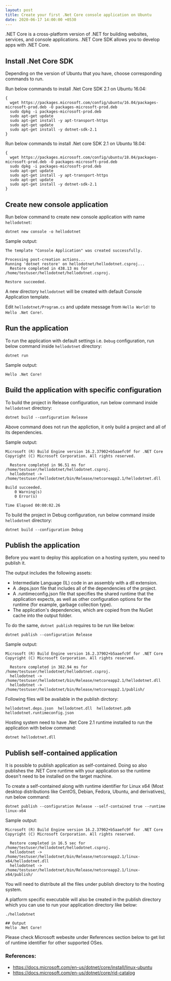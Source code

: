 ```yaml
---
layout: post
title: Create your first .Net Core console application on Ubuntu
date: 2020-06-17 14:00:00 +0530
---
```


.NET Core is a cross-platform version of .NET for building websites, services, and console applications. .NET Core SDK allows you to develop apps with .NET Core.

## Install .Net Core SDK

Depending on the version of Ubuntu that you have, choose corresponding commands to run.

Run below commands to install .Net Core SDK 2.1 on Ubuntu 16.04:

```
{
  wget https://packages.microsoft.com/config/ubuntu/16.04/packages-microsoft-prod.deb -O packages-microsoft-prod.deb
  sudo dpkg -i packages-microsoft-prod.deb
  sudo apt-get update
  sudo apt-get install -y apt-transport-https
  sudo apt-get update
  sudo apt-get install -y dotnet-sdk-2.1
}
```

Run below commands to install .Net core SDK 2.1 on Ubuntu 18.04:

```
{
  wget https://packages.microsoft.com/config/ubuntu/18.04/packages-microsoft-prod.deb -O packages-microsoft-prod.deb
  sudo dpkg -i packages-microsoft-prod.deb
  sudo apt-get update
  sudo apt-get install -y apt-transport-https
  sudo apt-get update
  sudo apt-get install -y dotnet-sdk-2.1
}
```


## Create new console application 

Run below command to create new console application with name `hellodotnet`:

```
dotnet new console -o hellodotnet
```
Sample output:
```
The template "Console Application" was created successfully.

Processing post-creation actions...
Running 'dotnet restore' on hellodotnet/hellodotnet.csproj...
  Restore completed in 438.13 ms for /home/testuser/hellodotnet/hellodotnet.csproj.

Restore succeeded.

```

A new directory `hellodotnet` will be created with default Console Application template.

Edit `hellodotnet/Program.cs` and update message from `Hello World!` to `Hello .Net Core!`.

## Run the application

To run the application with default settings i.e. `Debug` configuration, run below command inside `hellodotnet` directory:

```
dotnet run
```

Sample output:
```
Hello .Net Core!
```


## Build the application with specific configuration

To build the project in Release configuration, run below command inside `hellodotnet` directory:
```
dotnet build --configuration Release
```

Above command does not run the appliction, it only build a project and all of its dependencies.

Sample output:

```
Microsoft (R) Build Engine version 16.2.37902+b5aaefc9f for .NET Core
Copyright (C) Microsoft Corporation. All rights reserved.

  Restore completed in 96.51 ms for /home/testuser/hellodotnet/hellodotnet.csproj.
  hellodotnet -> /home/testuser/hellodotnet/bin/Release/netcoreapp2.1/hellodotnet.dll

Build succeeded.
    0 Warning(s)
    0 Error(s)

Time Elapsed 00:00:02.26

```

To build the project in Debug configuration, run below command inside `hellodotnet` directory:
```
dotnet build --configuration Debug
```


## Publish the application

Before you want to deploy this application on a hosting system, you need to publish it. 

The output includes the following assets:

* Intermediate Language (IL) code in an assembly with a dll extension.
* A .deps.json file that includes all of the dependencies of the project.
* A .runtimeconfig.json file that specifies the shared runtime that the application expects, as well as other configuration options for the runtime (for example, garbage collection type).
* The application's dependencies, which are copied from the NuGet cache into the output folder.

To do the same, `dotnet publish` requires to be run like below:

```
dotnet publish --configuration Release 
```

Sample output:
```
Microsoft (R) Build Engine version 16.2.37902+b5aaefc9f for .NET Core
Copyright (C) Microsoft Corporation. All rights reserved.

  Restore completed in 382.94 ms for /home/testuser/hellodotnet/hellodotnet.csproj.
  hellodotnet -> /home/testuser/hellodotnet/bin/Release/netcoreapp2.1/hellodotnet.dll
  hellodotnet -> /home/testuser/hellodotnet/bin/Release/netcoreapp2.1/publish/

```

Following files will be available in the publish dirctory:

```
hellodotnet.deps.json  hellodotnet.dll  hellodotnet.pdb  hellodotnet.runtimeconfig.json
```

Hosting system need to have .Net Core 2.1 runtime installed to run the application with below command:

```
dotnet hellodotnet.dll
```


## Publish self-contained application

It is possible to publish application as self-contained. Doing so also publishes the .NET Core runtime with your application so the runtime doesn't need to be installed on the target machine.

To create a self-contained along with runtime identifier for Linux x64 (Most desktop distributions like CentOS, Debian, Fedora, Ubuntu, and derivatives), run below command:

```
dotnet publish --configuration Release --self-contained true --runtime linux-x64
```

Sample output:

```
Microsoft (R) Build Engine version 16.2.37902+b5aaefc9f for .NET Core
Copyright (C) Microsoft Corporation. All rights reserved.

  Restore completed in 16.5 sec for /home/testuser/hellodotnet/hellodotnet.csproj.
  hellodotnet -> /home/testuser/hellodotnet/bin/Release/netcoreapp2.1/linux-x64/hellodotnet.dll
  hellodotnet -> /home/testuser/hellodotnet/bin/Release/netcoreapp2.1/linux-x64/publish/
```

You will need to distribute all the files under publish directory to the hosting system.

A platform specific executable will also be created in the publish directory which you can use to run your application directory like below:

```
./hellodotnet

## Output
Hello .Net Core!
```

Please check Microsoft webesite under References section below to get list of runtime identifier for other supported OSes.

### References:

* <https://docs.microsoft.com/en-us/dotnet/core/install/linux-ubuntu>
* <https://docs.microsoft.com/en-us/dotnet/core/rid-catalog>
